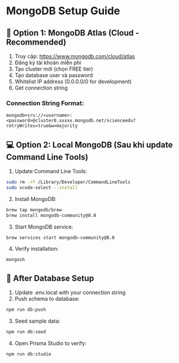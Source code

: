 # MongoDB Setup Guide

## 🚀 Option 1: MongoDB Atlas (Cloud - Recommended)

1. Truy cập: https://www.mongodb.com/cloud/atlas
2. Đăng ký tài khoản miễn phí
3. Tạo cluster mới (chọn FREE tier)
4. Tạo database user và password
5. Whitelist IP address (0.0.0.0/0 for development)
6. Get connection string

### Connection String Format:
```
mongodb+srv://<username>:<password>@cluster0.xxxxx.mongodb.net/scienceedu?retryWrites=true&w=majority
```

## 💻 Option 2: Local MongoDB (Sau khi update Command Line Tools)

1. Update Command Line Tools:
```bash
sudo rm -rf /Library/Developer/CommandLineTools
sudo xcode-select --install
```

2. Install MongoDB:
```bash
brew tap mongodb/brew
brew install mongodb-community@8.0
```

3. Start MongoDB service:
```bash
brew services start mongodb-community@8.0
```

4. Verify installation:
```bash
mongosh
```

## 🔧 After Database Setup

1. Update .env.local with your connection string
2. Push schema to database:
```bash
npm run db:push
```

3. Seed sample data:
```bash
npm run db:seed
```

4. Open Prisma Studio to verify:
```bash
npm run db:studio
```